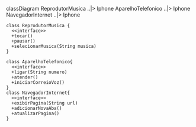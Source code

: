 classDiagram
    ReprodutorMusica ..|> Iphone
    AparelhoTelefonico ..|> Iphone
    NavegadorInternet ..|> Iphone

    class ReprodutorMusica {
      <<interface>>
      +tocar()
      +pausar()
      +selecionarMusica(String musica)
    }

    class AparelhoTelefonico{
      <<interface>>
      +ligar(String numero)
      +atender()
      +iniciarCorreioVoz()
    }
    class NavegadorInternet{
      <<interface>>
      +exibirPagina(String url)
      +adicionarNovaAba()
      +atualizarPagina()
    }
